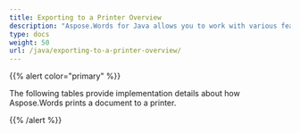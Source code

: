 ```yaml
---
title: Exporting to a Printer Overview
description: "Aspose.Words for Java allows you to work with various features supported when saving to printing device."
type: docs
weight: 50
url: /java/exporting-to-a-printer-overview/
---
```


{{% alert color="primary" %}} 

The following tables provide implementation details about how Aspose.Words prints a document to a printer.

{{% /alert %}}
